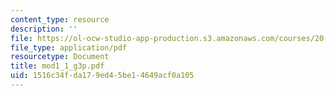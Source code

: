 ```yaml
---
content_type: resource
description: ''
file: https://ol-ocw-studio-app-production.s3.amazonaws.com/courses/20-109-laboratory-fundamentals-in-biological-engineering-fall-2007/1516c34fda179ed45be14649acf0a105_mod1_1_g3p.pdf
file_type: application/pdf
resourcetype: Document
title: mod1_1_g3p.pdf
uid: 1516c34f-da17-9ed4-5be1-4649acf0a105
---
```

